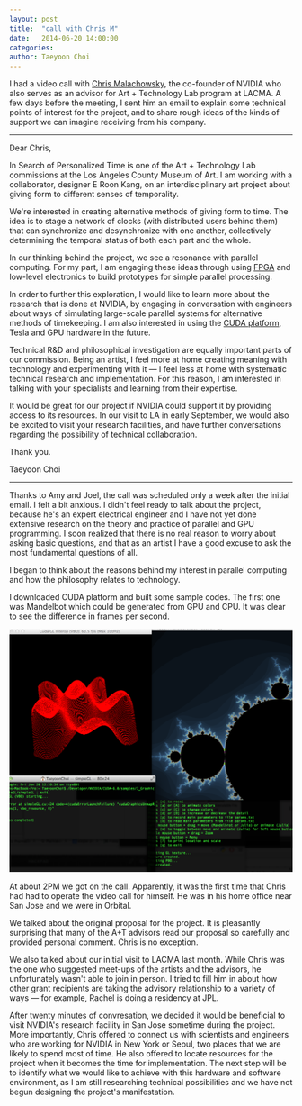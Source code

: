 ```yaml
---
layout: post
title:  "call with Chris M"
date:   2014-06-20 14:00:00
categories:
author: Taeyoon Choi
---
```


I had a video call with <a href="http://en.wikipedia.org/wiki/Chris_Malachowsky">Chris Malachowsky</a>, the co-founder of NVIDIA who also serves as an advisor for Art + Technology Lab program at LACMA.  A few days before the meeting, I sent him an email to explain some technical points of interest for the project, and to share rough ideas of the kinds of support we can imagine receiving from his company.   

 
 -------- -------- -------- -------- -------- -------- -------- -------- -------- -------- 

Dear Chris,

In Search of Personalized Time is one of the Art + Technology Lab commissions at the Los Angeles County Museum of Art. I am working with a collaborator, designer E Roon Kang, on an interdisciplinary art project about giving form to different senses of temporality.

We're interested in creating alternative methods of giving form to time. The idea is to stage a network of clocks (with distributed users behind them) that can synchronize and desynchronize with one another, collectively determining the temporal status of both each part and the whole.

In our thinking behind the project, we see a resonance with parallel computing. For my part, I am engaging these ideas through using <a href="http://en.wikipedia.org/wiki/Fpga">FPGA</a> and low-level electronics to build prototypes for simple parallel processing.

In order to further this exploration, I would like to learn more about the research that is done at NVIDIA, by engaging in conversation with engineers about ways of simulating large-scale parallel systems for alternative methods of timekeeping. I am also interested in using the <a href="http://docs.nvidia.com/cuda#axzz35UrmuRuS">CUDA platform</a>, Tesla and GPU hardware in the future.

Technical R&D and philosophical investigation are equally important parts of our commission. Being an artist, I feel more at home creating meaning with technology and experimenting with it — I feel less at home with systematic technical research and implementation. For this reason, I am interested in talking with your specialists and learning from their expertise.

It would be great for our project if NVIDIA could support it by providing access to its resources. In our visit to LA in early September, we would also be excited to visit your research facilities, and have further conversations regarding the possibility of technical collaboration. 

Thank you.

Taeyoon Choi 

---- ---- ---- ---- ---- ---- ---- ---- ---- ---- ---- ---- ---- ---- ---- ---- ---- 
 
Thanks to Amy and Joel, the call was scheduled only a week after the initial email. I felt a bit anxious. I didn't feel ready to talk about the project, because he's an expert electrical engineer and I have not yet done extensive research on the theory and practice of parallel and GPU programming. I soon realized that there is no real reason to worry about asking basic questions, and that as an artist I have a good excuse to ask the most fundamental questions of all.

I began to think about the reasons behind my interest in parallel computing and how the philosophy relates to technology.

I downloaded CUDA platform and built some sample codes. The first one was Mandelbot which could be generated from GPU and CPU. It was clear to see the difference in frames per second.

<img src="/public/img/cuda.jpg">

At about 2PM we got on the call. Apparently, it was the first time that Chris had had to operate the video call for himself. He was in his home office near San Jose and we were in Orbital.

We talked about the original proposal for the project. It is pleasantly surprising that many of the A+T advisors read our proposal so carefully and provided personal comment. Chris is no exception.

We also talked about our initial visit to LACMA last month. While Chris was the one who suggested meet-ups of the artists and the advisors, he unfortunately wasn't able to join in person. I tried to fill him in about how other grant recipients are taking the advisory relationship to a variety of ways — for example, Rachel is doing a residency at JPL. 

After twenty minutes of convresation, we decided it would be beneficial to visit NVIDIA's research facility in San Jose sometime during the project. More importantly, Chris offered to connect us with scientists and engineers who are working for NVIDIA in New York or Seoul, two places that we are likely to spend most of time. He also offered to locate resources for the project when it becomes the time for implementation. The next step will be to identify what we would like to achieve with this hardware and software environment, as I am still researching technical possibilities and we have not begun designing the project's manifestation. 

 
